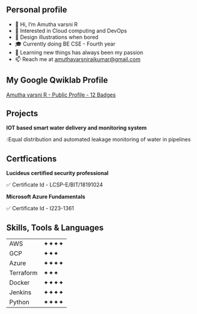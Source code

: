
## Personal profile

- 👋 Hi, I’m Amutha varsni R
- 👀 Interested in Cloud computing and DevOps
- 🎨 Design illustrations when bored
- 🎓 Currently doing BE CSE - Fourth year
- 📝 Learning new things has always been my passion
- 📫 Reach me at amuthavarsnirajkumar@gmail.com

## My Google Qwiklab Profile

[Amutha varsni R - Public Profile - 12 Badges](https://google.qwiklabs.com/public_profiles/c7b5c0d8-8ad8-407a-9288-4f34cfd80609)

## Projects

**IOT based smart water delivery and monitoring system**

💧Equal distribution and automated leakage monitoring of water in pipelines 

## Certfications

**Lucideus certified security professional**

✅ Certificate Id - LCSP-E/BIT/18191024

**Microsoft Azure Fundamentals**

✅ Certificate Id - I223-1361

## Skills, Tools & Languages

<table>
  <tr>
    <td>AWS</td>
    <td>✦✦✦✦</td>
  </tr>
  <tr>
    <td>GCP</td>
    <td>✦✦✦</td>
  </tr>
  <tr>
    <td>Azure</td>
    <td>✦✦✦✦</td>
  </tr>
  <tr>
    <td>Terraform</td>
    <td>✦✦✦</td>
  </tr>
  <tr>
    <td>Docker</td>
    <td>✦✦✦✦</td>
  </tr>
  <tr>
    <td>Jenkins</td>
    <td>✦✦✦✦</td>
  </tr>
  <tr>
    <td>Python</td>
    <td>✦✦✦✦</td>
  </tr>
  
</table>

<!---
its-ammu/its-ammu is a ✨ special ✨ repository because its `README.md` (this file) appears on your GitHub profile.
You can click the Preview link to take a look at your changes.
--->
